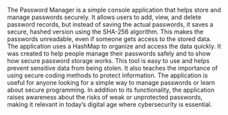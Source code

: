 The Password Manager is a simple console application that helps store and manage passwords securely. It allows users to add, view, and delete password records, but instead of saving the actual passwords, it saves a secure, hashed version using the SHA-256 algorithm. This makes the passwords unreadable, even if someone gets access to the stored data. The application uses a HashMap to organize and access the data quickly. It was created to help people manage their passwords safely and to show how secure password storage works. This tool is easy to use and helps prevent sensitive data from being stolen. It also teaches the importance of using secure coding methods to protect information. The application is useful for anyone looking for a simple way to manage passwords or learn about secure programming. In addition to its functionality, the application raises awareness about the risks of weak or unprotected passwords, making it relevant in today’s digital age where cybersecurity is essential.
